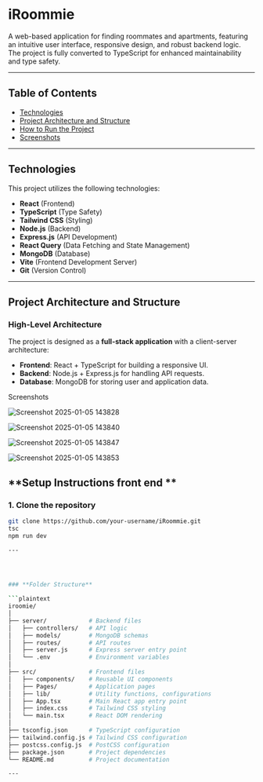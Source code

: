 # **iRoommie**

A web-based application for finding roommates and apartments, featuring an intuitive user interface, responsive design, and robust backend logic. The project is fully converted to TypeScript for enhanced maintainability and type safety.

---

## **Table of Contents**

- [Technologies](#technologies)
- [Project Architecture and Structure](#project-architecture-and-structure)
- [How to Run the Project](#how-to-run-the-project)
- [Screenshots](#screenshots)

---

## **Technologies**

This project utilizes the following technologies:

- **React** (Frontend)
- **TypeScript** (Type Safety)
- **Tailwind CSS** (Styling)
- **Node.js** (Backend)
- **Express.js** (API Development)
- **React Query** (Data Fetching and State Management)
- **MongoDB** (Database)
- **Vite** (Frontend Development Server)
- **Git** (Version Control)

---

## **Project Architecture and Structure**

### **High-Level Architecture**

The project is designed as a **full-stack application** with a client-server architecture:

- **Frontend**: React + TypeScript for building a responsive UI.
- **Backend**: Node.js + Express.js for handling API requests.
- **Database**: MongoDB for storing user and application data.


Screenshots

![Screenshot 2025-01-05 143828](https://github.com/user-attachments/assets/8faa8003-bc5e-4d03-b366-598b9e69610e)


![Screenshot 2025-01-05 143840](https://github.com/user-attachments/assets/070caf91-050d-4c3d-bce5-3140299c71d4)

![Screenshot 2025-01-05 143847](https://github.com/user-attachments/assets/deded95c-f6da-4b02-9cb1-4eebe3c7a953)

![Screenshot 2025-01-05 143853](https://github.com/user-attachments/assets/61f730b0-da2b-4f97-a75a-564b82a2c069)


## **Setup Instructions front end **

### **1. Clone the repository**

```bash
git clone https://github.com/your-username/iRoommie.git
tsc
npm run dev 

---




### **Folder Structure**

```plaintext
iroomie/
│
├── server/            # Backend files
│   ├── controllers/   # API logic
│   ├── models/        # MongoDB schemas
│   ├── routes/        # API routes
│   ├── server.js      # Express server entry point
│   └── .env           # Environment variables
│
├── src/               # Frontend files
│   ├── components/    # Reusable UI components
│   ├── Pages/         # Application pages
│   ├── lib/           # Utility functions, configurations
│   ├── App.tsx        # Main React app entry point
│   ├── index.css      # Tailwind CSS styling
│   └── main.tsx       # React DOM rendering
│
├── tsconfig.json      # TypeScript configuration
├── tailwind.config.js # Tailwind CSS configuration
├── postcss.config.js  # PostCSS configuration
├── package.json       # Project dependencies
└── README.md          # Project documentation

---



